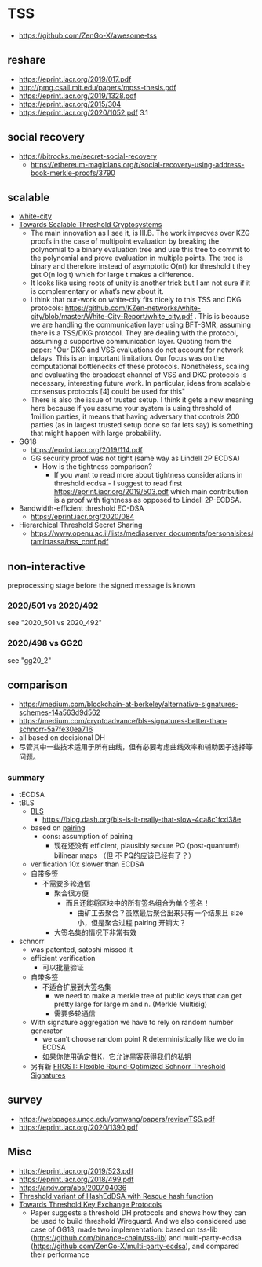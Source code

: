 # TSS

+ https://github.com/ZenGo-X/awesome-tss

## reshare
+ https://eprint.iacr.org/2019/017.pdf
+ http://pmg.csail.mit.edu/papers/mpss-thesis.pdf
+ https://eprint.iacr.org/2019/1328.pdf
+ https://eprint.iacr.org/2015/304
+ https://eprint.iacr.org/2020/1052.pdf 3.1

## social recovery
+ https://bitrocks.me/secret-social-recovery
    * https://ethereum-magicians.org/t/social-recovery-using-address-book-merkle-proofs/3790

## scalable

+ [white-city](https://github.com/KZen-networks/white-city)
+ [Towards Scalable Threshold Cryptosystems](https://www.computer.org/csdl/proceedings-article/sp/2020/349700b242/1i0rIwLapqM)
    * The main innovation as I see it, is III.B. The work improves over KZG proofs in the case of multipoint evaluation by breaking the polynomial to a binary evaluation tree and use this tree to commit to the polynomial and prove evaluation in multiple points. The tree is binary and therefore instead of asymptotic O(nt) for threshold t they get O(n log t) which for large t makes a difference. 
    - It looks like using roots of unity is another trick but I am not sure if it is complementary or what’s  new about it.
    - I think that our-work on white-city fits nicely to this TSS and DKG protocols: https://github.com/KZen-networks/white-city/blob/master/White-City-Report/white_city.pdf . This is because we are handling the communication layer using BFT-SMR, assuming there is a TSS/DKG protocol. They are dealing with the protocol, assuming a supportive communication layer. Quoting from the paper: "Our DKG and VSS evaluations do not account for network delays. This is an important limitation. Our focus was on the computational bottlenecks of these protocols. Nonetheless, scaling and evaluating the broadcast channel of VSS and DKG protocols is necessary, interesting future work. In particular, ideas from scalable consensus protocols [4] could be used for this"
    - There is also the issue of trusted setup. I think it gets a new meaning here because if you assume your system is using threshold of 1million parties, it means that having adversary that controls 200 parties (as in largest trusted setup done so far lets say) is something that might happen with large probability.
+ GG18
    * https://eprint.iacr.org/2019/114.pdf
    * GG security proof was not tight (same way as Lindell 2P ECDSA)
        * How is the tightness comparison?
            * If you want to read more about tightness considerations in threshold ecdsa - I suggest to read first https://eprint.iacr.org/2019/503.pdf which main contribution is a proof with tightness as opposed to Lindell 2P-ECDSA.
+ Bandwidth-efficient threshold EC-DSA
    * https://eprint.iacr.org/2020/084
+ Hierarchical Threshold Secret Sharing
    * https://www.openu.ac.il/lists/mediaserver_documents/personalsites/tamirtassa/hss_conf.pdf


## non-interactive
preprocessing stage before the signed message is known

### 2020/501 vs 2020/492
see "2020_501 vs 2020_492"

### 2020/498 vs GG20
see "gg20_2"

<!-- 
### Efficient Constant-Round MPC with Identifiable Abort and Public Verifiability
https://eprint.iacr.org/2020/767
 -->

## comparison
+ https://medium.com/blockchain-at-berkeley/alternative-signatures-schemes-14a563d9d562
+ https://medium.com/cryptoadvance/bls-signatures-better-than-schnorr-5a7fe30ea716
+ all based on decisional DH
+ 尽管其中一些技术适用于所有曲线，但有必要考虑曲线效率和辅助因子选择等问题。

### summary
+ tECDSA
+ tBLS
    + [BLS](https://crypto.stanford.edu/~dabo/pubs/papers/BLSmultisig.html)
        * https://blog.dash.org/bls-is-it-really-that-slow-4ca8c1fcd38e
    * based on [pairing](/notes/crypto/pairing)
        - cons: assumption of pairing
            + 现在还没有 efficient, plausibly secure PQ (post-quantum!) bilinear maps （但 不 PQ的应该已经有了？）
    * verification 10x slower than ECDSA
    * 自带多签
        - 不需要多轮通信
            - 聚合很方便
                - 而且还能将区块中的所有签名组合为单个签名！
                    + 由矿工去聚合？虽然最后聚合出来只有一个结果且 size 小，但是聚合过程 pairing 开销大？
            * 大签名集的情况下非常有效
+ schnorr
    * was patented, satoshi missed it
    * efficient verification
        - 可以批量验证
    * 自带多签
        - 不适合扩展到大签名集
            + we need to make a merkle tree of public keys that can get pretty large for large m and n. (Merkle Multisig)
            - 需要多轮通信
    * With signature aggregation we have to rely on random number generator
        * we can’t choose random point R deterministically like we do in ECDSA
        * 如果你使用确定性K，它允许黑客获得我们的私钥
    + 另有新 [FROST: Flexible Round-Optimized Schnorr Threshold Signatures](https://eprint.iacr.org/2020/852.pdf)

## survey
+ https://webpages.uncc.edu/yonwang/papers/reviewTSS.pdf
+ https://eprint.iacr.org/2020/1390.pdf

## Misc
+ https://eprint.iacr.org/2019/523.pdf
+ https://eprint.iacr.org/2018/499.pdf
+ https://arxiv.org/abs/2007.04036
+ [Threshold variant of HashEdDSA with Rescue hash function](https://eprint.iacr.org/2020/214.pdf)
+ [Towards Threshold Key Exchange Protocols](https://arxiv.org/abs/2101.00084)
    + Paper suggests a threshold DH protocols and shows how they can be used to build threshold Wireguard. And we also considered use case of GG18, made two implementation: based on tss-lib (https://github.com/binance-chain/tss-lib) and multi-party-ecdsa (https://github.com/ZenGo-X/multi-party-ecdsa), and compared their performance